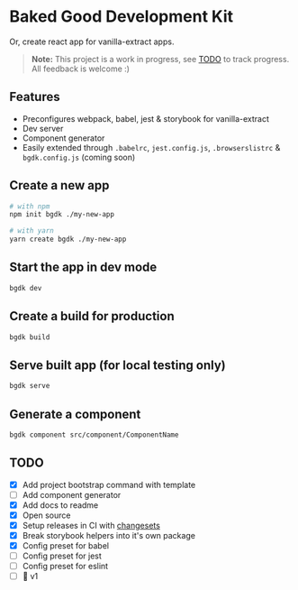 # Baked Good Development Kit

Or, create react app for vanilla-extract apps.

> **Note:** This project is a work in progress, see [TODO](#todo) to track progress.  
> All feedback is welcome :)

## Features

- Preconfigures webpack, babel, jest & storybook for vanilla-extract
- Dev server
- Component generator
- Easily extended through `.babelrc`, `jest.config.js`, `.browserslistrc` & `bgdk.config.js` (coming soon)

## Create a new app

```bash
# with npm
npm init bgdk ./my-new-app

# with yarn
yarn create bgdk ./my-new-app
```

## Start the app in dev mode

```bash
bgdk dev
```

## Create a build for production

```bash
bgdk build
```

## Serve built app (for local testing only)

```bash
bgdk serve
```

## Generate a component

```bash
bgdk component src/component/ComponentName
```

## TODO

- [x] Add project bootstrap command with template
- [ ] Add component generator
- [x] Add docs to readme
- [x] Open source
- [x] Setup releases in CI with [changesets](https://github.com/atlassian/changesets)
- [x] Break storybook helpers into it's own package
- [x] Config preset for babel
- [ ] Config preset for jest
- [ ] Config preset for eslint
- [ ] 🚀 v1
